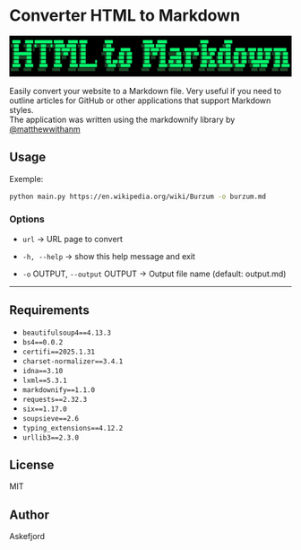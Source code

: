 # Converter HTML to Markdown
![Header image](https://github.com/a5ke4j0rd/html-to-md/blob/main/logo.jpg)

Easily convert your website to a Markdown file. Very useful if you need to outline articles for GitHub or other applications that support Markdown styles.<br>
The application was written using the markdownify library by [@matthewwithanm](https://github.com/matthewwithanm)

## Usage

Exemple:

```bash
python main.py https://en.wikipedia.org/wiki/Burzum -o burzum.md
```

### Options

- `url` -> URL page to convert
  
- `-h, --help` -> show this help message and exit
  
- `-o` OUTPUT, `--output` OUTPUT -> Output file name (default: output.md)
  

---

## Requirements

- `beautifulsoup4==4.13.3`
- `bs4==0.0.2`
- `certifi==2025.1.31`
- `charset-normalizer==3.4.1`
- `idna==3.10`
- `lxml==5.3.1`
- `markdownify==1.1.0`
- `requests==2.32.3`
- `six==1.17.0`
- `soupsieve==2.6`
- `typing_extensions==4.12.2`
- `urllib3==2.3.0`

## License

MIT

## Author

Askefjord

